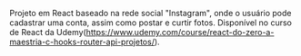 Projeto em React baseado na rede social "Instagram", onde o usuário pode cadastrar uma conta, assim como postar e curtir fotos. Disponível no curso de React da Udemy(https://www.udemy.com/course/react-do-zero-a-maestria-c-hooks-router-api-projetos/).